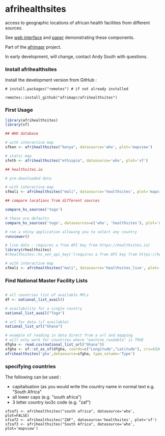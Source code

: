 # afrihealthsites
access to geographic locations of african health facilities from different sources.

See [web interface](https://andysouth.shinyapps.io/healthsites_viewer/) and [paper](https://wellcomeopenresearch.org/articles/5-157) demonstrating these components.

Part of the [afrimapr](https://afrimapr.github.io/afrimapr.website/) project.

In early development, will change, contact Andy South with questions.


### Install afrihealthsites

Install the development version from GitHub :

    # install.packages("remotes") # if not already installed
    
    remotes::install_github("afrimapr/afrihealthsites")
    

### First Usage

``` r
library(afrihealthsites)
library(sf)

## WHO database 

# with interactive map
sfken <- afrihealthsites("kenya", datasource='who', plot='mapview')

# static map
sfeth <- afrihealthsites("ethiopia", datasource='who', plot='sf')

## healthsites.io

# pre-downloaded data

# with interactive map
sfmali <- afrihealthsites("mali", datasource='healthsites', plot='mapview')

## compare locations from different sources

compare_hs_sources('togo')

# these are defaults
compare_hs_sources('togo', datasources=c('who', 'healthsites'), plot='mapview')

# run a shiny application allowing you to select any country
runviewer()

# live data - requires a free API key from https://healthsites.io/
library(rhealthsites)
#rhealthsites::hs_set_api_key('[requires a free API key from https://healthsites.io/]')

# with interactive map
sfmali <- afrihealthsites("mali", datasource='healthsites_live', plot='mapview')

```

### Find National Master Facility Lists

``` r

# all countries list of available MFLs
df <- national_list_avail()

# availability for a single country
national_list_avail("Togo")

# url for data (if available)
national_list_url("Ghana")

# example of reading in data direct from a url and mapping
# will only work for countries where "machine_readable" is TRUE
dfgha <- read.csv(national_list_url("Ghana"))
sfgha <- sf::st_as_sf(dfgha, coords=c("Longitude","Latitude"), crs=4326, na.fail=FALSE)
afrihealthsites('gha',datasource=sfgha, type_column='Type')

``` 

### specifying countries

The following can be used :

- capitalisation (as you would write the country name in normal text e.g. "South Africa"
- all lower caps (e.g. "south africa")
- 3 letter country iso3c code (e.g. "zaf")

```
sfzaf1 <- afrihealthsites("south africa", datasource='who', plot=FALSE)
sfzaf2 <- afrihealthsites("ZAF", datasource='healthsites', plot='sf')
sfzaf3 <- afrihealthsites("South Africa", datasource='who', plot='mapview')

```
